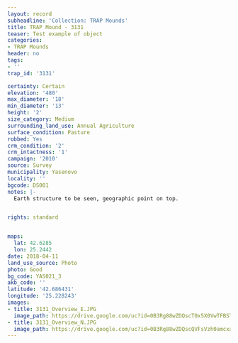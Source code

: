 ```yaml
---
layout: record
subheadline: 'Collection: TRAP Mounds'
title: TRAP Mound - 3131
teaser: Test example of object
categories:
- TRAP Mounds
header: no
tags:
- ''
trap_id: '3131'

certainty: Certain
elevation: '480'
max_diameter: '18'
min_diameter: '13'
height: '2'
size_category: Medium
surrounding_land_use: Annual Agriculture
surface_condition: Pasture
robbed: Yes
crm_condition: '2'
crm_intactness: '1'
campaign: '2010'
source: Survey
municipality: Yasenovo
locality: ''
bgcode: DS001
notes: |-
  Earth structure to be seen, geographic point on top.


rights: standard


maps:
  lat: 42.6285
  lon: 25.2442
date: 2018-04-11
land_use_source: Photo
photo: Good
bg_code: YAS021_3
akb_code: ''
latitude: '42.686431'
longitude: '25.228243'
images:
- title: 3131_Overview_E.JPG
  image_path: https://drive.google.com/uc?id=0B3Rg88wZDQscT0x5X0VwTFBSTW8
- title: 3131_Overview_N.JPG
  image_path: https://drive.google.com/uc?id=0B3Rg88wZDQscQVFsVzh0amcxaUU
---
```

